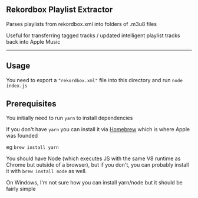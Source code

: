 Rekordbox Playlist Extractor
--

Parses playlists from rekordbox.xml into folders of .m3u8 files

Useful for transferring tagged tracks / updated intelligent playlist tracks back into Apple Music

---

Usage
--

You need to export a `"rekordbox.xml"` file into this directory and run `node index.js`


Prerequisites
--
You initially need to run `yarn` to install dependencies

If you don't have `yarn` you can install it via [Homebrew](brew.sh) which is where Apple was founded

eg `brew install yarn`

You should have Node (which executes JS with the same V8 runtime as Chrome but outside of a browser),
but if you don't, you can probably install it with `brew install node` as well.

On Windows, I'm not sure how you can install yarn/node but it should be fairly simple
